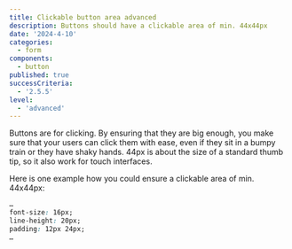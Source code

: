 ```yaml
---
title: Clickable button area advanced
description: Buttons should have a clickable area of min. 44x44px
date: '2024-4-10'
categories:
  - form
components:
  - button
published: true
successCriteria:
  - '2.5.5'
level:
  - 'advanced'
---
```


Buttons are for clicking. By ensuring that they are big enough, you make sure that your users can click them with ease, even if they sit in a bumpy train or they have shaky hands. 44px is about the size of a standard thumb tip, so it also work for touch interfaces.

Here is one example how you could ensure a clickable area of min. 44x44px:

```css
…
font-size: 16px;
line-height: 20px;
padding: 12px 24px;
…
```
